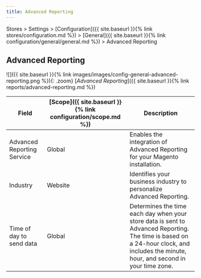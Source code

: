 ```yaml
---
title: Advanced Reporting
---
```


Stores > Settings > [Configuration]({{ site.baseurl }}{% link stores/configuration.md %}) > [General]({{ site.baseurl }}{% link configuration/general/general.md %}) > Advanced Reporting

## Advanced Reporting

![]({{ site.baseurl }}{% link images/images/config-general-advanced-reporting.png %}){: .zoom}
[_Advanced Reporting_]({{ site.baseurl }}{% link reports/advanced-reporting.md %})

|Field|[Scope]({{ site.baseurl }}{% link configuration/scope.md %})|Description|
|--- |--- |--- |
|Advanced Reporting Service|Global|Enables the integration of Advanced Reporting for your Magento installation.|
|Industry|Website|Identifies your business industry to personalize Advanced Reporting.|
|Time of day to send data|Global|Determines the time each day when your store data is sent to Advanced Reporting. The time is based on a 24-hour clock, and includes the minute, hour, and second in your time zone.|
